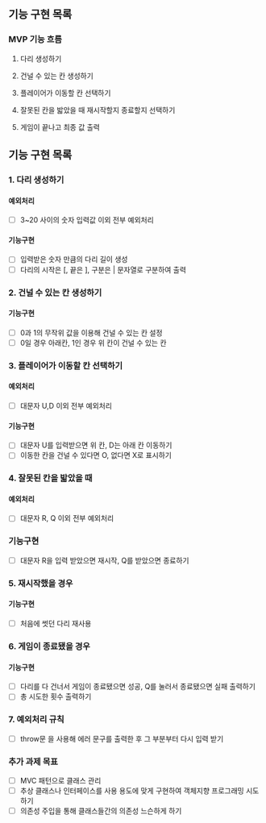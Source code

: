 ## 기능 구현 목록

### MVP 기능 흐름

1. 다리 생성하기

2. 건널 수 있는 칸 생성하기

3. 플레이어가 이동할 칸 선택하기

4. 잘못된 칸을 밟았을 때 재시작할지 종료할지 선택하기

5. 게임이 끝나고 최종 값 출력

## 기능 구현 목록

### 1. 다리 생성하기

#### 예외처리

- [ ] 3~20 사이의 숫자 입력값 이외 전부 예외처리

#### 기능구현

- [ ] 입력받은 숫자 만큼의 다리 길이 생성
- [ ] 다리의 시작은 [, 끝은 ], 구분은 | 문자열로 구분하여 출력

### 2. 건널 수 있는 칸 생성하기

#### 기능구현

- [ ] 0과 1의 무작위 값을 이용해 건널 수 있는 칸 설정
- [ ] 0일 경우 아래칸, 1인 경우 위 칸이 건널 수 있는 칸

### 3. 플레이어가 이동할 칸 선택하기

#### 예외처리

- [ ] 대문자 U,D 이외 전부 예외처리

#### 기능구현

- [ ] 대문자 U를 입력받으면 위 칸, D는 아래 칸 이동하기
- [ ] 이동한 칸을 건널 수 있다면 O, 없다면 X로 표시하기

### 4. 잘못된 칸을 밟았을 때

#### 예외처리

- [ ] 대문자 R, Q 이외 전부 예외처리

### 기능구현

- [ ] 대문자 R을 입력 받았으면 재시작, Q를 받았으면 종료하기

### 5. 재시작했을 경우

#### 기능구현

- [ ] 처음에 썻던 다리 재사용

### 6. 게임이 종료됐을 경우

#### 기능구현

- [ ] 다리를 다 건너서 게임이 종료됐으면 성공, Q를 눌러서 종료됐으면 실패 출력하기
- [ ] 총 시도한 횟수 출력하기

### 7. 예외처리 규칙

- [ ] throw문 을 사용해 에러 문구를 출력한 후 그 부분부터 다시 입력 받기

### 추가 과제 목표

- [ ] MVC 패턴으로 클래스 관리
- [ ] 추상 클래스나 인터페이스를 사용 용도에 맞게 구현하여 객체지향 프로그래밍 시도하기
- [ ] 의존성 주입을 통해 클래스들간의 의존성 느슨하게 하기

